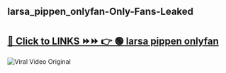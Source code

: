 
 ## larsa_pippen_onlyfan-Only-Fans-Leaked

# <h2><a href="https://clipsfans.com/larsa_pippen_onlyfan&ref=git">🔗 Click to LINKS ⏩⏩ 👉 🟢 larsa pippen onlyfan </a></h2>

<a href="https://clipsfans.com/larsa_pippen_onlyfan&ref=git" rel="nofollow" data-target="animated-image.originalLink"><img src="https://i.ibb.co.com/xMMVF88/686577567.gif" alt="Viral Video Original" style="max-width: 100%; display: inline-block;" data-target="animated-image.originalImage"></a>
